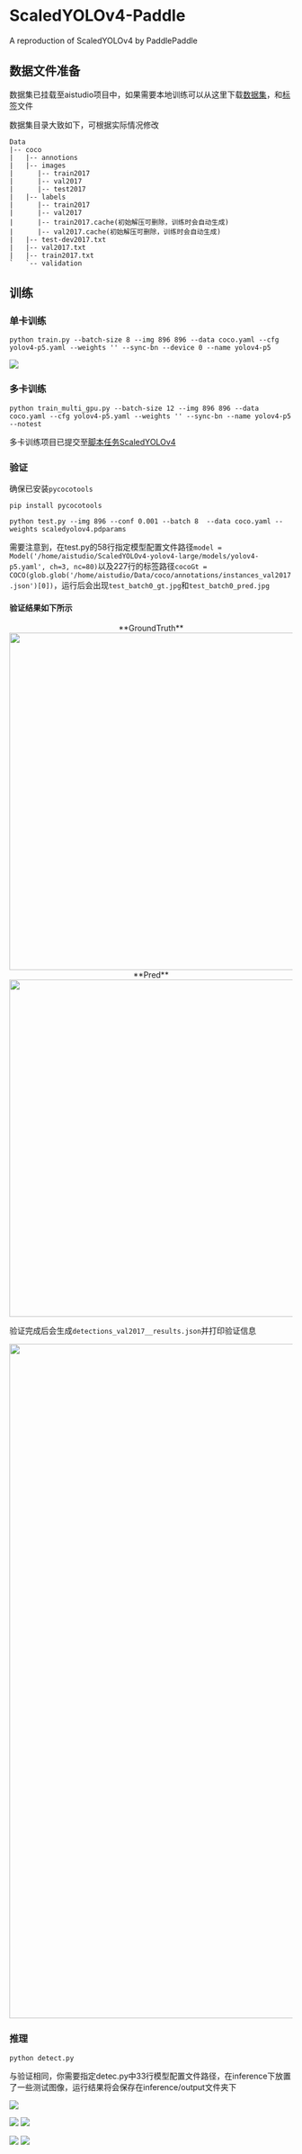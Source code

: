 # ScaledYOLOv4-Paddle
A reproduction of ScaledYOLOv4 by PaddlePaddle

## 数据文件准备

数据集已挂载至aistudio项目中，如果需要本地训练可以从这里下载[数据集](https://aistudio.baidu.com/aistudio/datasetdetail/105347)，和[标签](https://aistudio.baidu.com/aistudio/datasetdetail/103218)文件

数据集目录大致如下，可根据实际情况修改
```
Data
|-- coco
|   |-- annotions
|   |-- images
|      |-- train2017
|      |-- val2017
|      |-- test2017
|   |-- labels
|      |-- train2017
|      |-- val2017
|      |-- train2017.cache(初始解压可删除，训练时会自动生成)
|      |-- val2017.cache(初始解压可删除，训练时会自动生成)
|   |-- test-dev2017.txt
|   |-- val2017.txt
|   |-- train2017.txt
`   `-- validation
```

## 训练

### 单卡训练
```
python train.py --batch-size 8 --img 896 896 --data coco.yaml --cfg yolov4-p5.yaml --weights '' --sync-bn --device 0 --name yolov4-p5
```
![](https://ai-studio-static-online.cdn.bcebos.com/bb2b5f39e95d4272ab90ae98ae3f46f45d5078c269074176836dc957f295ec84)

### 多卡训练
```
python train_multi_gpu.py --batch-size 12 --img 896 896 --data coco.yaml --cfg yolov4-p5.yaml --weights '' --sync-bn --name yolov4-p5 --notest
```
多卡训练项目已提交至[脚本任务ScaledYOLOv4](https://aistudio.baidu.com/aistudio/clusterprojectdetail/2326709)

### 验证
确保已安装`pycocotools`
```
pip install pycocotools
```
```
python test.py --img 896 --conf 0.001 --batch 8  --data coco.yaml --weights scaledyolov4.pdparams
```
需要注意到，在test.py的58行指定模型配置文件路径`model = Model('/home/aistudio/ScaledYOLOv4-yolov4-large/models/yolov4-p5.yaml', ch=3, nc=80)`以及227行的标签路径`cocoGt = COCO(glob.glob('/home/aistudio/Data/coco/annotations/instances_val2017.json')[0])`，运行后会出现`test_batch0_gt.jpg`和`test_batch0_pred.jpg`

#### 验证结果如下所示

<center>**GroundTruth**</center>
<center><img src="https://ai-studio-static-online.cdn.bcebos.com/b041b1556ecf45a6aba198b2cbd041bef47adb049bfa48848169274393a2f827" width="600"/></center>

<center>**Pred**</center>
<center><img src="https://ai-studio-static-online.cdn.bcebos.com/04fcf8bc8cae4937b2bfd4bef9851437ef23f40235be419aa02ca63414ca97af" width="600"/></center>

验证完成后会生成`detections_val2017__results.json`并打印验证信息

<center><img src="https://ai-studio-static-online.cdn.bcebos.com/6993bba5ed314f2d89763828073fea828f16b696ea954c15b587fa2e14daeb32" width="1200"/></center>

### 推理

```
python detect.py
```
与验证相同，你需要指定detec.py中33行模型配置文件路径，在inference下放置了一些测试图像，运行结果将会保存在inference/output文件夹下

![](https://ai-studio-static-online.cdn.bcebos.com/97f67f7cb9744b37ac95cc4a5566244c217b4588b6574fccb229e21435264989)

![](https://ai-studio-static-online.cdn.bcebos.com/96b2a54f471e457d9a1a294d292f03945e4cc912f41d4072bbb1453a5c96739b)
![](https://ai-studio-static-online.cdn.bcebos.com/79da74ec819647aba31f984b82aa70c1ffa48884203540ea8fdf584f21479120)

![](https://ai-studio-static-online.cdn.bcebos.com/64c46191443d42109778ec19a343a1adf3cd9e3adf4e44a3aae4896944b2a0f5)
![](https://ai-studio-static-online.cdn.bcebos.com/00d648e60896462aa25fe3c2a468715cf653b81abb8f4e718a02d999799f469f)

